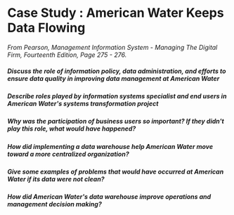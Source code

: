 # Case Study : American Water Keeps Data Flowing
*From Pearson, Management Information System - Managing The Digital Firm, Fourteenth Edition, Page 275 - 276.*

##### Discuss the role of information policy, data administration, and efforts to ensure data quality in improving data management at American Water

##### Describe roles played by information systems specialist and end users in American Water's systems transformation project

##### Why was the participation of business users so important? If they didn't play this role, what would have happened?

##### How did implementing a data warehouse help American Water move toward a more centralized organization?

##### Give some examples of problems that would have occurred at American Water if its data were not clean?

##### How did American Water's data warehouse improve operations and management decision making?